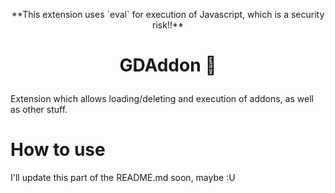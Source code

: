 <p align="center" dir="auto">**This extension uses `eval` for execution of Javascript, which is a security risk!!**</p>

# <p align="center" dir="auto">GDAddon 🤔</p>

Extension which allows loading/deleting and execution of addons, as well as other stuff.

# How to use

I'll update this part of the README.md soon, maybe :U
